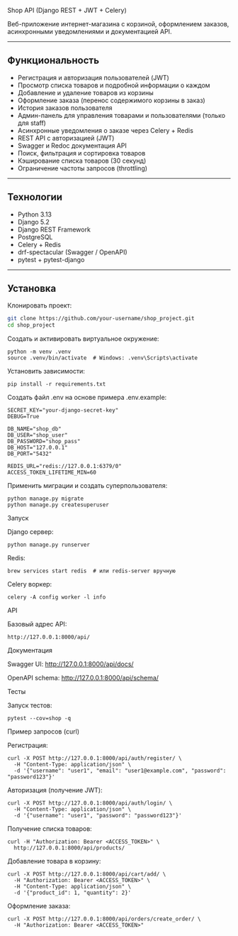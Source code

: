 Shop API (Django REST + JWT + Celery)

Веб-приложение интернет-магазина с корзиной, оформлением заказов, асинхронными уведомлениями и документацией API.

---

## Функциональность
- Регистрация и авторизация пользователей (JWT)
- Просмотр списка товаров и подробной информации о каждом
- Добавление и удаление товаров из корзины
- Оформление заказа (перенос содержимого корзины в заказ)
- История заказов пользователя
- Админ-панель для управления товарами и пользователями (только для staff)
- Асинхронные уведомления о заказе через Celery + Redis
- REST API с авторизацией (JWT)
- Swagger и Redoc документация API
- Поиск, фильтрация и сортировка товаров
- Кэширование списка товаров (30 секунд)
- Ограничение частоты запросов (throttling)

---

## Технологии
- Python 3.13
- Django 5.2
- Django REST Framework
- PostgreSQL
- Celery + Redis
- drf-spectacular (Swagger / OpenAPI)
- pytest + pytest-django

---

## Установка

Клонировать проект:
```bash
git clone https://github.com/your-username/shop_project.git
cd shop_project
```

Создать и активировать виртуальное окружение:
```
python -m venv .venv
source .venv/bin/activate  # Windows: .venv\Scripts\activate
```


Установить зависимости:
```
pip install -r requirements.txt
```


Создать файл .env на основе примера .env.example:
```
SECRET_KEY="your-django-secret-key"
DEBUG=True

DB_NAME="shop_db"
DB_USER="shop_user"
DB_PASSWORD="shop_pass"
DB_HOST="127.0.0.1"
DB_PORT="5432"

REDIS_URL="redis://127.0.0.1:6379/0"
ACCESS_TOKEN_LIFETIME_MIN=60
```


Применить миграции и создать суперпользователя:
```
python manage.py migrate
python manage.py createsuperuser
```
Запуск

Django сервер:
```
python manage.py runserver
```

Redis:
```
brew services start redis  # или redis-server вручную
```

Celery воркер:
```
celery -A config worker -l info
```
API

Базовый адрес API:
```
http://127.0.0.1:8000/api/
```
Документация

Swagger UI: http://127.0.0.1:8000/api/docs/

OpenAPI schema: http://127.0.0.1:8000/api/schema/

Тесты

Запуск тестов:
```
pytest --cov=shop -q
```
Пример запросов (curl)

Регистрация:
```
curl -X POST http://127.0.0.1:8000/api/auth/register/ \
  -H "Content-Type: application/json" \
  -d '{"username": "user1", "email": "user1@example.com", "password": "password123"}'
```

Авторизация (получение JWT):
```
curl -X POST http://127.0.0.1:8000/api/auth/login/ \
  -H "Content-Type: application/json" \
  -d '{"username": "user1", "password": "password123"}'
```

Получение списка товаров:
```
curl -H "Authorization: Bearer <ACCESS_TOKEN>" \
  http://127.0.0.1:8000/api/products/
```

Добавление товара в корзину:
```
curl -X POST http://127.0.0.1:8000/api/cart/add/ \
  -H "Authorization: Bearer <ACCESS_TOKEN>" \
  -H "Content-Type: application/json" \
  -d '{"product_id": 1, "quantity": 2}'
```

Оформление заказа:
```
curl -X POST http://127.0.0.1:8000/api/orders/create_order/ \
  -H "Authorization: Bearer <ACCESS_TOKEN>"
```
